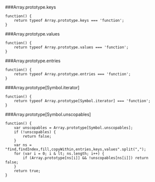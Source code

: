 ###Array.prototype.keys
          
```
function() {
    return typeof Array.prototype.keys === 'function';
}
```
###Array.prototype.values
          
```
function() {
    return typeof Array.prototype.values === 'function';
}
```
###Array.prototype.entries
          
```
function() {
    return typeof Array.prototype.entries === 'function';
}
```
###Array.prototype[Symbol.iterator]
          
```
function() {
    return typeof Array.prototype[Symbol.iterator] === 'function';
}
```
###Array.prototype[Symbol.unscopables]
          
```
function() {
    var unscopables = Array.prototype[Symbol.unscopables];
    if (!unscopables) {
        return false;
    }
    var ns = "find,findIndex,fill,copyWithin,entries,keys,values".split(",");
    for (var i = 0; i & lt; ns.length; i++) {
        if (Array.prototype[ns[i]] && !unscopables[ns[i]]) return false;
    }
    return true;
}
```
